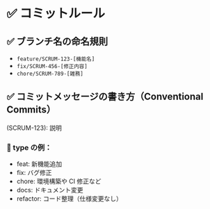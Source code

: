 # ✅ コミットルール

## ✅ ブランチ名の命名規則

- `feature/SCRUM-123-[機能名]`
- `fix/SCRUM-456-[修正内容]`
- `chore/SCRUM-789-[雑務]`

## ✅ コミットメッセージの書き方（Conventional Commits）

<type>(SCRUM-123): 説明

### 🔸 type の例：

- feat: 新機能追加
- fix: バグ修正
- chore: 環境構築や CI 修正など
- docs: ドキュメント変更
- refactor: コード整理（仕様変更なし）
